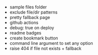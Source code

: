 - sample files folder
- exclude file/dir patterns
- pretty fallback page
- github actions
- debug: true on deploy
- readme badges
- create bookmark button
- command line argument to set any option
- raise 404 if file not exists + fallback

